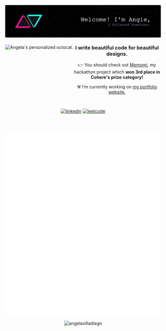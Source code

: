 <img align="center" src="banner.png" alt="Welcome, I'm Angie, a fullstack developer.">

<div>
<img align="left" height="200" src="https://i.imgur.com/9kvfPGd.png" alt="Angela's personalized octocat.">

<h3 align="center">I write beautiful code for beautiful designs.</h3>
<p align="center">👉 You should check out <a href="https://github.com/AngelaVilladiego/memomi" target="_blank">Memomi</a>, my hackathon project which <b>won 3rd place in Cohere's prize category!</b></p>
<p align="center">⚒️ I’m currently working on <a href="https://github.com/AngelaVilladiego/web-portfolio-v2" target="_blank">my portfolio website.</a></p>
</div>
<br>
<p align="center"> 
  <a href="https://www.linkedin.com/in/angela-villadiego/" target="_blank"><img src="https://img.shields.io/badge/AngelaVilladiego-blue?style=for-the-badge&logo=linkedin&logoColor=333333&color=CCCCFF&link=https%3A%2F%2Fwww.linkedin.com%2Fin%2Fangela-villadiego%2F" alt="linkedin"></a>
  <a href="https://leetcode.com/AngelaVilladiego/" target="_blank"><img alt="leetcode" src="https://img.shields.io/badge/AngelaVilladiego-blue?style=for-the-badge&logo=leetcode&logoColor=333333&color=CCCCFF&link=https%3A%2F%2Fwww.leetcode.com%2Fangelavilladiego%2F"></a>
</p>
<br><br>
<p align="center">
 <img  src="https://raw.githubusercontent.com/AngelaVilladiego/github-stats/c954431fc721889d536816f4760388a1c87c2ebe/generated/overview.svg" alt="Angie's Github Stats">
 <img  src="https://raw.githubusercontent.com/AngelaVilladiego/github-stats/c954431fc721889d536816f4760388a1c87c2ebe/generated/languages.svg" alt="Angie's Top Languages">
</p>
<p align="center"> <img src="https://komarev.com/ghpvc/?username=angelavilladiego&label=Profile%20views&color=777799&style=for-the-badge" alt="angelavilladiego" /> </p>


